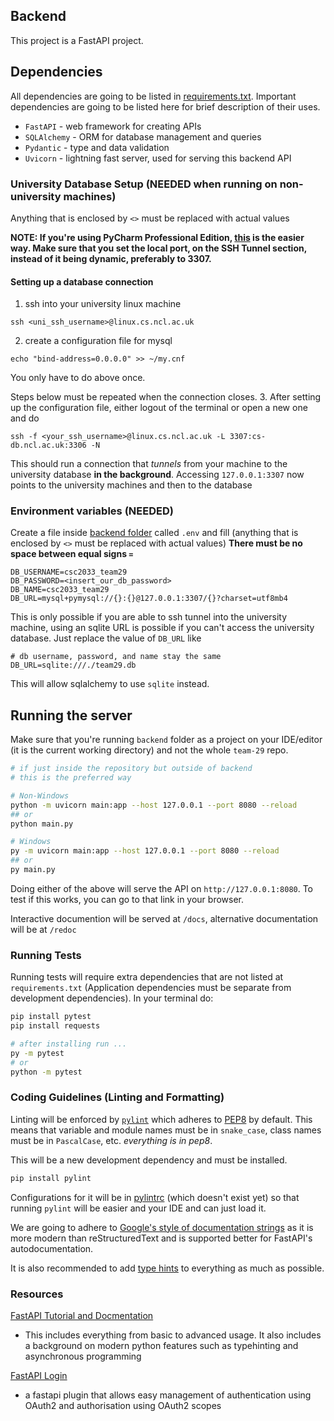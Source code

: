 ## Backend
This project is a FastAPI project.


## Dependencies
All dependencies are going to be listed in [requirements.txt](./requirements.txt). 
Important dependencies are going to be listed here for brief description of their uses.
- `FastAPI` - web framework for creating APIs
- `SQLAlchemy` - ORM for database management and queries
- `Pydantic` - type and data validation
- `Uvicorn` - lightning fast server, used for serving this backend API

### University Database Setup (**NEEDED when running on non-university machines**)
Anything that is enclosed by `<>` must be replaced with actual values

**NOTE: If you're using PyCharm Professional Edition, [this](https://ncl.instructure.com/courses/39968/files/5003547)
is the easier way. Make sure that you set the local port, on the SSH Tunnel section, instead of it being dynamic, 
preferably to 3307.**


#### Setting up a database connection
1. ssh into your university linux machine
```shell
ssh <uni_ssh_username>@linux.cs.ncl.ac.uk
```
2. create a configuration file for mysql
```shell
echo "bind-address=0.0.0.0" >> ~/my.cnf
```
You only have to do above once.

Steps below must be repeated when the connection closes.
3. After setting up the configuration file, either logout of the terminal or open a new one and do
```shell
ssh -f <your_ssh_username>@linux.cs.ncl.ac.uk -L 3307:cs-db.ncl.ac.uk:3306 -N
```
This should run a connection that *tunnels* from your machine to the university database **in the background**.
Accessing `127.0.0.1:3307` now points to the university machines and then to the database


### Environment variables (**NEEDED**)
Create a file inside [backend folder](../backend) called `.env` and fill 
(anything that is enclosed by `<>` must be replaced with actual values)
**There must be no space between equal signs `=`**
```
DB_USERNAME=csc2033_team29
DB_PASSWORD=<insert_our_db_password>
DB_NAME=csc2033_team29
DB_URL=mysql+pymysql://{}:{}@127.0.0.1:3307/{}?charset=utf8mb4
```
This is only possible if you are able to ssh tunnel into the university machine, using an sqlite URL is possible
if you can't access the university database. Just replace the value of `DB_URL` like
```
# db username, password, and name stay the same
DB_URL=sqlite:///./team29.db
```
This will allow sqlalchemy to use `sqlite` instead.


## Running the server
Make sure that you're running `backend` folder as a project on your IDE/editor (it is the current working directory)
and not the whole `team-29` repo.
```sh
# if just inside the repository but outside of backend
# this is the preferred way

# Non-Windows
python -m uvicorn main:app --host 127.0.0.1 --port 8080 --reload
## or
python main.py

# Windows
py -m uvicorn main:app --host 127.0.0.1 --port 8080 --reload
## or
py main.py
```
Doing either of the above will serve the API on `http://127.0.0.1:8080`. 
To test if this works, you can go to that link in your browser.

Interactive documention will be served at `/docs`, alternative documentation will be at `/redoc`


### Running Tests
Running tests will require extra dependencies that are not listed at `requirements.txt` 
(Application dependencies must be separate from development dependencies). In your terminal do:
```sh
pip install pytest
pip install requests

# after installing run ...
py -m pytest
# or 
python -m pytest
```

### Coding Guidelines (Linting and Formatting)
Linting will be enforced by [`pylint`](https://pylint.pycqa.org/en/latest/user_guide/run.html) which 
adheres to [PEP8](https://pep8.org/) by default. This means that variable and module names must be in
 `snake_case`, class names must be in `PascalCase`, etc. *everything is in pep8*.


This will be a new development dependency and must be installed.
```sh
pip install pylint
```
Configurations for it will be in [pylintrc](../backend/pylintrc) (which doesn't exist yet) so that 
running `pylint` will be easier and your IDE and can just load it.

We are going to adhere to [Google's style of documentation strings](https://gist.github.com/redlotus/3bc387c2591e3e908c9b63b97b11d24e) 
as it is more modern than reStructuredText and is supported better for FastAPI's autodocumentation.

It is also recommended to add [type hints](https://www.python.org/dev/peps/pep-0484/) to everything as much as possible. 


### Resources
[FastAPI Tutorial and Docmentation](https://fastapi.tiangolo.com/tutorial/)
- This includes everything from basic to advanced usage. It also includes 
a background on modern python features such as typehinting and asynchronous programming

[FastAPI Login](https://fastapi-login.readthedocs.io/)
- a fastapi plugin that allows easy management of authentication 
using OAuth2 and authorisation using OAuth2 scopes
